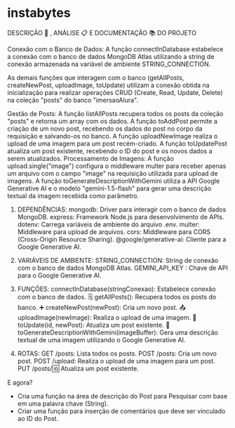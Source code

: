 # instabytes

DESCRIÇÃO 📑 , ANÁLISE 📋 E DOCUMENTAÇÃO 📚 DO PROJETO

Conexão com o Banco de Dados: A função connectInDatabase estabelece a conexão com o banco de dados MongoDB Atlas utilizando a string de conexão armazenada na variável de ambiente STRING_CONNECTION.

As demais funções que interagem com o banco (getAllPosts, createNewPost, uploadImage, toUpdate) utilizam a conexão obtida na inicialização para realizar operações CRUD (Create, Read, Update, Delete) na coleção "posts" do banco "imersaoAlura".

Gestão de Posts: A função listAllPosts recupera todos os posts da coleção "posts" e retorna um array com os dados.
A função toAddPost permite a criação de um novo post, recebendo os dados do post no corpo da requisição e salvando-os no banco.
A função uploadNewImage realiza o upload de uma imagem para um post recém-criado.
A função toUpdatePost atualiza um post existente, recebendo o ID do post e os novos dados a serem atualizados.
Processamento de Imagens: A função upload.single("image") configura o middleware multer para receber apenas um arquivo com o campo "image" na requisição utilizada para upload de imagens.
A função toGenerateDescriptionWithGemini utiliza a API Google Generative AI e o modelo "gemini-1.5-flash" para gerar uma descrição textual da imagem recebida como parâmetro.

1. DEPENDÊNCIAS:
mongodb: Driver para interagir com o banco de dados MongoDB.
express: Framework Node.js para desenvolvimento de APIs.
dotenv: Carrega variáveis de ambiente do arquivo .env.
multer: Middleware para upload de arquivos.
cors: Middleware para CORS (Cross-Origin Resource Sharing).
@google/generative-ai: Cliente para a Google Generative AI.

2. VARIÁVEIS DE AMBIENTE:
STRING_CONNECTION: String de conexão com o banco de dados MongoDB Atlas.
GEMINI_API_KEY : Chave de API para o Google Generative AI.

3. FUNÇÕES:
connectInDatabase(stringConexao): Estabelece conexão com o banco de dados.
🗒️ getAllPosts(): Recupera todos os posts do banco.
➕ createNewPost(newPost): Cria um novo post.
📤 uploadImage(newImage): Realiza o upload de uma imagem.
🔄 toUpdate(id, newPost): Atualiza um post existente.
🧬 toGenerateDescriptionWithGemini(imageBuffer): Gera uma descrição textual de uma imagem utilizando o Google Generative AI.

4. ROTAS:
GET /posts: Lista todos os posts.
POST /posts: Cria um novo post.
POST /upload: Realiza o upload de uma imagem para um post.
PUT /posts/:id: Atualiza um post existente.

E agora?
- Cria uma função na área de descrição do Post para Pesquisar com base em uma palavra chave (String).
- Criar uma função para inserção de comentários que deve ser vinculado ao ID do Post.
